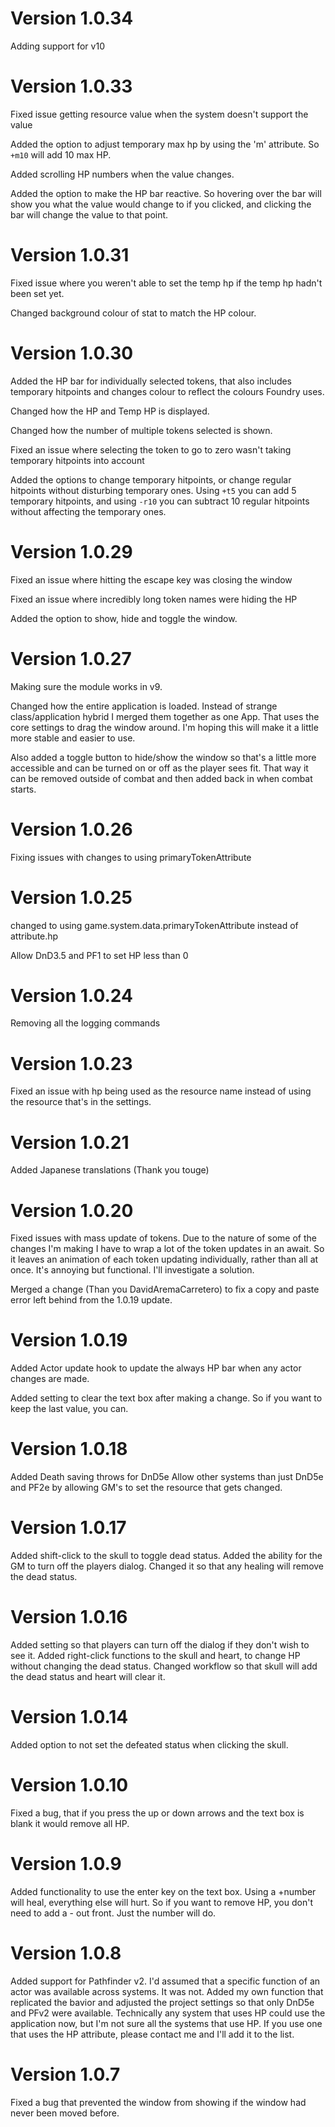 # Version 1.0.34

Adding support for v10

# Version 1.0.33

Fixed issue getting resource value when the system doesn't support the value

Added the option to adjust temporary max hp by using the 'm' attribute.  So `+m10` will add 10 max HP.

Added scrolling HP numbers when the value changes.

Added the option to make the HP bar reactive.  So hovering over the bar will show you what the value would change to if you clicked, and clicking the bar will change the value to that point.

# Version 1.0.31

Fixed issue where you weren't able to set the temp hp if the temp hp hadn't been set yet.

Changed background colour of stat to match the HP colour.

# Version 1.0.30

Added the HP bar for individually selected tokens, that also includes temporary hitpoints and changes colour to reflect the colours Foundry uses.

Changed how the HP and Temp HP is displayed.

Changed how the number of multiple tokens selected is shown.

Fixed an issue where selecting the token to go to zero wasn't taking temporary hitpoints into account

Added the options to change temporary hitpoints, or change regular hitpoints without disturbing temporary ones.  Using `+t5` you can add 5 temporary hitpoints, and using `-r10` you can subtract 10 regular hitpoints without affecting the temporary ones.

# Version 1.0.29

Fixed an issue where hitting the escape key was closing the window

Fixed an issue where incredibly long token names were hiding the HP

Added the option to show, hide and toggle the window.

# Version 1.0.27

Making sure the module works in v9.

Changed how the entire application is loaded.  Instead of strange class/application hybrid I merged them together as one App.  That uses the core settings to drag the window around.
I'm hoping this will make it a little more stable and easier to use.

Also added a toggle button to hide/show the window so that's a little more accessible and can be turned on or off as the player sees fit.  That way it can be removed outside of combat and then added back in when combat starts. 

# Version 1.0.26

Fixing issues with changes to using primaryTokenAttribute

# Version 1.0.25

changed to using game.system.data.primaryTokenAttribute instead of attribute.hp

Allow DnD3.5 and PF1 to set HP less than 0

# Version 1.0.24
Removing all the logging commands

# Version 1.0.23
Fixed an issue with hp being used as the resource name instead of using the resource that's in the settings.

# Version 1.0.21
Added Japanese translations (Thank you touge)

# Version 1.0.20
Fixed issues with mass update of tokens.  Due to the nature of some of the changes I'm making I have to wrap a lot of the token updates in an await.  So it leaves an animation of each token updating individually, rather than all at once.  It's annoying but functional.  I'll investigate a solution.

Merged a change (Than you DavidAremaCarretero) to fix a copy and paste error left behind from the 1.0.19 update.

# Version 1.0.19
Added Actor update hook to update the always HP bar when any actor changes are made.

Added setting to clear the text box after making a change.  So if you want to keep the last value, you can.

# Version 1.0.18
Added Death saving throws for DnD5e
Allow other systems than just DnD5e and PF2e by allowing GM's to set the resource that gets changed.

# Version 1.0.17
Added shift-click to the skull to toggle dead status.
Added the ability for the GM to turn off the players dialog.
Changed it so that any healing will remove the dead status.

# Version 1.0.16
Added setting so that players can turn off the dialog if they don't wish to see it.
Added right-click functions to the skull and heart, to change HP without changing the dead status.
Changed workflow so that skull will add the dead status and heart will clear it.

# Version 1.0.14
Added option to not set the defeated status when clicking the skull.

# Version 1.0.10
Fixed a bug, that if you press the up or down arrows and the text box is blank it would remove all HP.

# Version 1.0.9
Added functionality to use the enter key on the text box.  Using a +number will heal, everything else will hurt.  So if you want to remove HP, you don't need to add a - out front.  Just the number will do.

# Version 1.0.8
Added support for Pathfinder v2.  I'd assumed that a specific function of an actor was available across systems.  It was not.  Added my own function that replicated the bavior and adjusted the project settings so that only DnD5e and PFv2 were available.  Technically any system that uses HP could use the application now, but I'm not sure all the systems that use HP.  If you use one that uses the HP attribute, please contact me and I'll add it to the list.

# Version 1.0.7
Fixed a bug that prevented the window from showing if the window had never been moved before.
